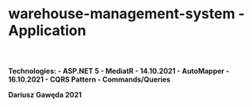 # warehouse-management-system - Application 
<br />
<h4> Technologies:
  - ASP.NET 5
  - MediatR - 14.10.2021
  - AutoMapper - 16.10.2021
  - CQRS Pattern - Commands/Queries
 
  Dariusz Gawęda 2021
